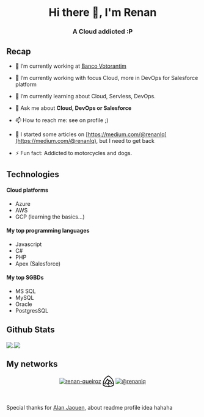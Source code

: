 <h1 align="center">Hi there 👋, I'm Renan</h1>
<h3 align="center">A Cloud addicted :P</h3>

## Recap

- 🏢 I’m currently working at [Banco Votorantim](https://www.bv.com.br/)  
  
- 🔭 I’m currently working with focus Cloud, more in DevOps for Salesforce platform  
  
- 🌱 I’m currently learning about Cloud, Servless, DevOps.  
    
- 💬 Ask me about **Cloud, DevOps or Salesforce**  
  
- 📫 How to reach me: see on profile ;)  
  
- 📝 I started some articles on [https://medium.com/@renanlq](https://medium.com/@renanlq), but I need to get back   
  
- ⚡ Fun fact: Addicted to motorcycles and dogs.  

## Technologies

#### Cloud platforms

<p align="left">
  <ul>
    <li>Azure</li>
    <li>AWS</li>
    <li>GCP (learning the basics...)</li>
  </ul>
</p>

#### My top programming languages

<p align="left">
  <ul>
    <li>Javascript</li>
    <li>C#</li>
    <li>PHP</li>
    <li>Apex (Salesforce)</li>
  </ul>
</p>

#### My top SGBDs

<p align="left">
  <ul>
    <li>MS SQL</li>
    <li>MySQL</li>
    <li>Oracle</li>
    <li>PostgresSQL</li>
  </ul>
</p>

## Github Stats

<a href="https://github.com/renanlq">
  <img align="center" src="https://github-readme-stats.vercel.app/api?username=renanlq&show_icons=true&hide_border=true&count_private=true&theme=graywhite&include_all_commits=true"/>
</a>
<a href="https://github.com/renanlq">
  <img align="center" src="https://github-readme-stats.vercel.app/api/top-langs/?username=renanlq&count_private=true&hide_border=true&theme=graywhite&layout=compact" />
</a>
</br>

## My networks

<p align="center">
  <a href="https://linkedin.com/in/renanlq" target="blank"><img align="center" src="https://cdn.jsdelivr.net/npm/simple-icons@3.0.1/icons/linkedin.svg" alt="renan-queiroz" height="30" width="30" /></a>
  <a href="https://trailblazer.me/id?uid=renanlq" target="blank"><img align="center" src="https://github.com/alanJaouen/alanJaouen/blob/master/img/trailhead.svg" alt="renanlq" height="30" width="30" /></a>
  <a href="https://medium.com/@renanlq" target="blank"><img align="center" src="https://cdn.jsdelivr.net/npm/simple-icons@3.0.1/icons/medium.svg" alt="@renanlq" height="30" width="30" /></a>
</p>
</br>  
  
Special thanks for [Alan Jaouen](https://github.com/alanJaouen), about readme profile idea hahaha
